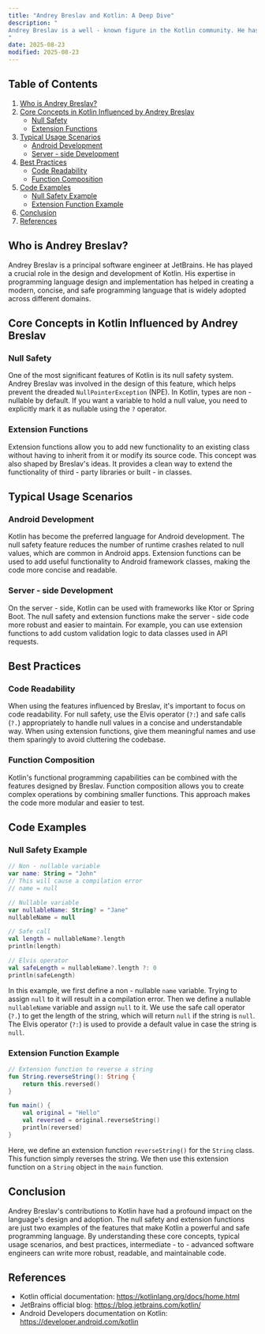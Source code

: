 ```yaml
---
title: "Andrey Breslav and Kotlin: A Deep Dive"
description: "
Andrey Breslav is a well - known figure in the Kotlin community. He has been significantly involved in the development of Kotlin from its early days. As a key member of the Kotlin team at JetBrains, Breslav has contributed to shaping the language's design, features, and overall philosophy. Understanding his influence and the concepts related to Kotlin can offer valuable insights for intermediate - to - advanced software engineers. In this blog post, we will explore some of the core concepts, typical usage scenarios, and best practices associated with the aspects of Kotlin that Andrey Breslav has had a hand in.
"
date: 2025-08-23
modified: 2025-08-23
---
```


## Table of Contents
1. [Who is Andrey Breslav?](#who-is-andrey-breslav)
2. [Core Concepts in Kotlin Influenced by Andrey Breslav](#core-concepts-in-kotlin-influenced-by-andrey-breslav)
    - [Null Safety](#null-safety)
    - [Extension Functions](#extension-functions)
3. [Typical Usage Scenarios](#typical-usage-scenarios)
    - [Android Development](#android-development)
    - [Server - side Development](#server-side-development)
4. [Best Practices](#best-practices)
    - [Code Readability](#code-readability)
    - [Function Composition](#function-composition)
5. [Code Examples](#code-examples)
    - [Null Safety Example](#null-safety-example)
    - [Extension Function Example](#extension-function-example)
6. [Conclusion](#conclusion)
7. [References](#references)

## Who is Andrey Breslav?
Andrey Breslav is a principal software engineer at JetBrains. He has played a crucial role in the design and development of Kotlin. His expertise in programming language design and implementation has helped in creating a modern, concise, and safe programming language that is widely adopted across different domains.

## Core Concepts in Kotlin Influenced by Andrey Breslav

### Null Safety
One of the most significant features of Kotlin is its null safety system. Andrey Breslav was involved in the design of this feature, which helps prevent the dreaded `NullPointerException` (NPE). In Kotlin, types are non - nullable by default. If you want a variable to hold a null value, you need to explicitly mark it as nullable using the `?` operator.

### Extension Functions
Extension functions allow you to add new functionality to an existing class without having to inherit from it or modify its source code. This concept was also shaped by Breslav's ideas. It provides a clean way to extend the functionality of third - party libraries or built - in classes.

## Typical Usage Scenarios

### Android Development
Kotlin has become the preferred language for Android development. The null safety feature reduces the number of runtime crashes related to null values, which are common in Android apps. Extension functions can be used to add useful functionality to Android framework classes, making the code more concise and readable.

### Server - side Development
On the server - side, Kotlin can be used with frameworks like Ktor or Spring Boot. The null safety and extension functions make the server - side code more robust and easier to maintain. For example, you can use extension functions to add custom validation logic to data classes used in API requests.

## Best Practices

### Code Readability
When using the features influenced by Breslav, it's important to focus on code readability. For null safety, use the Elvis operator (`?:`) and safe calls (`?.`) appropriately to handle null values in a concise and understandable way. When using extension functions, give them meaningful names and use them sparingly to avoid cluttering the codebase.

### Function Composition
Kotlin's functional programming capabilities can be combined with the features designed by Breslav. Function composition allows you to create complex operations by combining smaller functions. This approach makes the code more modular and easier to test.

## Code Examples

### Null Safety Example
```kotlin
// Non - nullable variable
var name: String = "John"
// This will cause a compilation error
// name = null 

// Nullable variable
var nullableName: String? = "Jane"
nullableName = null

// Safe call
val length = nullableName?.length
println(length)

// Elvis operator
val safeLength = nullableName?.length ?: 0
println(safeLength)
```
In this example, we first define a non - nullable `name` variable. Trying to assign `null` to it will result in a compilation error. Then we define a nullable `nullableName` variable and assign `null` to it. We use the safe call operator (`?.`) to get the length of the string, which will return `null` if the string is `null`. The Elvis operator (`?:`) is used to provide a default value in case the string is `null`.

### Extension Function Example
```kotlin
// Extension function to reverse a string
fun String.reverseString(): String {
    return this.reversed()
}

fun main() {
    val original = "Hello"
    val reversed = original.reverseString()
    println(reversed)
}
```
Here, we define an extension function `reverseString()` for the `String` class. This function simply reverses the string. We then use this extension function on a `String` object in the `main` function.

## Conclusion
Andrey Breslav's contributions to Kotlin have had a profound impact on the language's design and adoption. The null safety and extension functions are just two examples of the features that make Kotlin a powerful and safe programming language. By understanding these core concepts, typical usage scenarios, and best practices, intermediate - to - advanced software engineers can write more robust, readable, and maintainable code.

## References
- Kotlin official documentation: https://kotlinlang.org/docs/home.html
- JetBrains official blog: https://blog.jetbrains.com/kotlin/
- Android Developers documentation on Kotlin: https://developer.android.com/kotlin